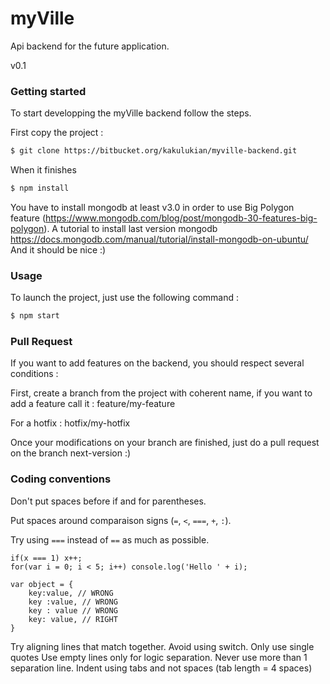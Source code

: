 # myVille
Api backend for the future application.

v0.1


### Getting started
To start developping the myVille backend follow the steps.

First copy the project :
```bash
$ git clone https://bitbucket.org/kakulukian/myville-backend.git
```
When it finishes
```bash
$ npm install
```
You have to install mongodb at least v3.0 in order to use Big Polygon feature (https://www.mongodb.com/blog/post/mongodb-30-features-big-polygon). A tutorial to install last version mongodb https://docs.mongodb.com/manual/tutorial/install-mongodb-on-ubuntu/
And it should be nice :)

### Usage
To launch the project, just use the following command :
```bash
$ npm start
```
### Pull Request
If you want to add features on the backend, you should respect several conditions :

First, create a branch from the project with coherent name, if you want to add a feature call it : feature/my-feature

For a hotfix : hotfix/my-hotfix

Once your modifications on your branch are finished, just do a pull request on the branch next-version :)


### Coding conventions

Don't put spaces before if and for parentheses.

Put spaces around comparaison signs (`=`, `<`, `===`, `+`, `:`).

Try using `===` instead of `==` as much as possible.

```
if(x === 1) x++;
for(var i = 0; i < 5; i++) console.log('Hello ' + i);

var object = {
	key:value, // WRONG
	key :value, // WRONG
	key : value // WRONG
	key: value, // RIGHT
}
```
Try aligning lines that match together.
Avoid using switch.
Only use single quotes
Use empty lines only for logic separation. Never use more than 1 separation line.
Indent using tabs and not spaces (tab length = 4 spaces)
